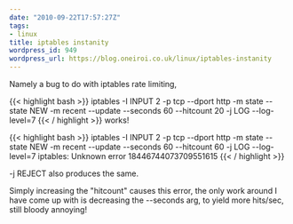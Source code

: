 ```yaml
---
date: "2010-09-22T17:57:27Z"
tags:
- linux
title: iptables instanity
wordpress_id: 949
wordpress_url: https://blog.oneiroi.co.uk/linux/iptables-instanity
---
```

Namely a bug to do with iptables rate limiting,

{{< highlight bash >}}
iptables -I INPUT 2 -p tcp --dport http -m state --state NEW -m recent --update --seconds 60 --hitcount 20 -j LOG --log-level=7
{{< / highlight >}}
works!

{{< highlight bash >}}
iptables -I INPUT 2 -p tcp --dport http -m state --state NEW -m recent --update --seconds 60 --hitcount 60 -j LOG --log-level=7
iptables: Unknown error 18446744073709551615
{{< / highlight >}}

-j REJECT also produces the same.

Simply increasing the "hitcount" causes this error, the only work around I have come up with is decreasing the --seconds arg, to yield more hits/sec, still bloody annoying!


